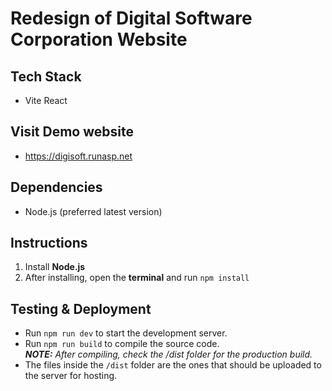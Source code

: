 # Redesign of Digital Software Corporation Website

## Tech Stack
- Vite React

## Visit Demo website
- https://digisoft.runasp.net

## Dependencies
- Node.js (preferred latest version)

## Instructions
1. Install **Node.js**
2. After installing, open the **terminal** and run `npm install`

## Testing & Deployment
- Run `npm run dev` to start the development server.
- Run `npm run build` to compile the source code.
    <br>
    *<strong>NOTE:</strong> After compiling, check the /dist folder for the production build.*
- The files inside the `/dist` folder are the ones that should be uploaded to the server for hosting.